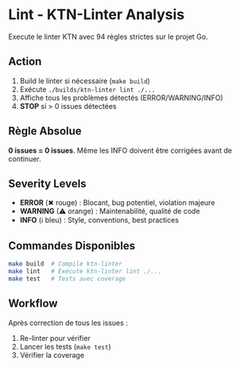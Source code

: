 # Lint - KTN-Linter Analysis

Execute le linter KTN avec 94 règles strictes sur le projet Go.

## Action

1. Build le linter si nécessaire (`make build`)
2. Exécute `./builds/ktn-linter lint ./...`
3. Affiche tous les problèmes détectés (ERROR/WARNING/INFO)
4. **STOP** si > 0 issues détectées

## Règle Absolue

**0 issues = 0 issues**. Même les INFO doivent être corrigées avant de continuer.

## Severity Levels

- **ERROR** (✖ rouge) : Blocant, bug potentiel, violation majeure
- **WARNING** (⚠ orange) : Maintenabilité, qualité de code
- **INFO** (ℹ bleu) : Style, conventions, best practices

## Commandes Disponibles

```bash
make build  # Compile ktn-linter
make lint   # Exécute ktn-linter lint ./...
make test   # Tests avec coverage
```

## Workflow

Après correction de tous les issues :
1. Re-linter pour vérifier
2. Lancer les tests (`make test`)
3. Vérifier la coverage

